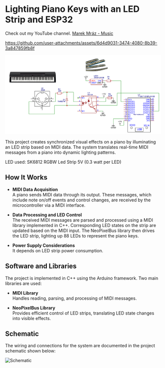 

# Lighting Piano Keys with an LED Strip and ESP32

Check out my YouTube channel. [Marek Mráz - Music](https://www.youtube.com/@MarekMrazMusic)

https://github.com/user-attachments/assets/6d4d9031-3474-4080-8b39-3a847859fb8f



![circuit](image.png)


This project creates synchronized visual effects on a piano by illuminating an LED strip based on MIDI data. The system translates real-time MIDI messages from a piano into dynamic lighting patterns. 


LED used: SK6812 RGBW Led Strip 5V (0.3 watt per LED)



## How It Works

- **MIDI Data Acquisition**  
  A piano sends MIDI data through its output. These messages, which include note on/off events and control changes, are received by the microcontroller via a MIDI interface.

- **Data Processing and LED Control**  
  The received MIDI messages are parsed and processed using a MIDI library implemented in C++. Corresponding LED states on the strip are updated based on the MIDI input. The NeoPixelBus library then drives the LED strip, lighting up 88 LEDs to represent the piano keys.

- **Power Supply Considerations**  
  It depends on LED strip power consumption.

## Software and Libraries

The project is implemented in C++ using the Arduino framework. Two main libraries are used:

- **MIDI Library**  
  Handles reading, parsing, and processing of MIDI messages.

- **NeoPixelBus Library**  
  Provides efficient control of LED strips, translating LED state changes into visible effects.

## Schematic

The wiring and connections for the system are documented in the project schematic shown below:

![Schematic](images/midi_esp32.png)
